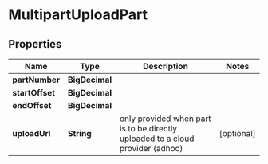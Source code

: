 

# MultipartUploadPart


## Properties

| Name | Type | Description | Notes |
|------------ | ------------- | ------------- | -------------|
|**partNumber** | **BigDecimal** |  |  |
|**startOffset** | **BigDecimal** |  |  |
|**endOffset** | **BigDecimal** |  |  |
|**uploadUrl** | **String** | only provided when part is to be directly uploaded to a cloud provider (adhoc) |  [optional] |



